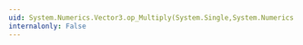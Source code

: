 ```yaml
---
uid: System.Numerics.Vector3.op_Multiply(System.Single,System.Numerics.Vector3)
internalonly: False
---
```

